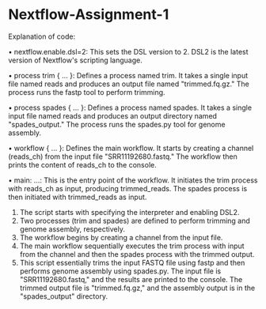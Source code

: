 # Nextflow-Assignment-1
Explanation of code:

•	nextflow.enable.dsl=2: This sets the DSL version to 2. DSL2 is the latest version of Nextflow's scripting language.

•	process trim { ... }: Defines a process named trim. It takes a single input file named reads and produces an output file named "trimmed.fq.gz." The process runs the fastp tool to perform trimming.

•	process spades { ... }: Defines a process named spades. It takes a single input file named reads and produces an output directory named "spades_output." The process runs the spades.py tool for genome assembly.

•	workflow { ... }: Defines the main workflow. It starts by creating a channel (reads_ch) from the input file "SRR11192680.fastq." The workflow then prints the content of reads_ch to the console.

•	main: ...: This is the entry point of the workflow. It initiates the trim process with reads_ch as input, producing trimmed_reads. The spades process is then initiated with trimmed_reads as input.

1.	The script starts with specifying the interpreter and enabling DSL2.
2.	Two processes (trim and spades) are defined to perform trimming and genome assembly, respectively.
3.	The workflow begins by creating a channel from the input file.
4.	The main workflow sequentially executes the trim process with input from the channel and then the spades process with the trimmed output.
5.	This script essentially trims the input FASTQ file using fastp and then performs genome assembly using spades.py. The input file is "SRR11192680.fastq," and the results are printed to the console. The trimmed output file is "trimmed.fq.gz," and the assembly output is in the "spades_output" directory.
